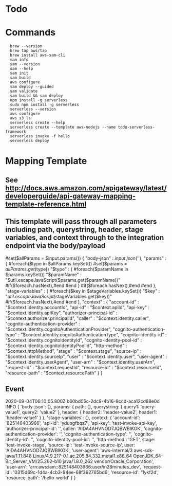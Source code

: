 # Todo

# Commands

```
  brew --version
  brew tap aws/tap
  brew install aws-sam-cli
  sam info
  sam --version
  sam --help
  sam init
  sam build
  aws configure
  sam deploy --guided
  sam validate
  sam build && sam deploy
  npm install -g serverless
  sudo npm install -g serverless
  serverless --version
  aws configure
  aws s3 ls
  serverless create --help
  serverless create --template aws-nodejs --name todo-serverless-framework
  serverless invoke -f hello
  serverless deploy
```

# Mapping Template

##  See http://docs.aws.amazon.com/apigateway/latest/developerguide/api-gateway-mapping-template-reference.html
##  This template will pass through all parameters including path, querystring, header, stage variables, and context through to the integration endpoint via the body/payload
#set($allParams = $input.params())
{
"body-json" : $input.json('$'),
"params" : {
#foreach($type in $allParams.keySet())
    #set($params = $allParams.get($type))
"$type" : {
    #foreach($paramName in $params.keySet())
    "$paramName" : "$util.escapeJavaScript($params.get($paramName))"
        #if($foreach.hasNext),#end
    #end
}
    #if($foreach.hasNext),#end
#end
},
"stage-variables" : {
#foreach($key in $stageVariables.keySet())
"$key" : "$util.escapeJavaScript($stageVariables.get($key))"
    #if($foreach.hasNext),#end
#end
},
"context" : {
    "account-id" : "$context.identity.accountId",
    "api-id" : "$context.apiId",
    "api-key" : "$context.identity.apiKey",
    "authorizer-principal-id" : "$context.authorizer.principalId",
    "caller" : "$context.identity.caller",
    "cognito-authentication-provider" : "$context.identity.cognitoAuthenticationProvider",
    "cognito-authentication-type" : "$context.identity.cognitoAuthenticationType",
    "cognito-identity-id" : "$context.identity.cognitoIdentityId",
    "cognito-identity-pool-id" : "$context.identity.cognitoIdentityPoolId",
    "http-method" : "$context.httpMethod",
    "stage" : "$context.stage",
    "source-ip" : "$context.identity.sourceIp",
    "user" : "$context.identity.user",
    "user-agent" : "$context.identity.userAgent",
    "user-arn" : "$context.identity.userArn",
    "request-id" : "$context.requestId",
    "resource-id" : "$context.resourceId",
    "resource-path" : "$context.resourcePath"
    }
}

## Event

2020-09-04T06:10:05.800Z	b60bd05c-2dc9-4b16-9ccd-aca12cd88e0d	INFO	{
  'body-json': {},
  params: {
    path: {},
    querystring: { query1: 'query-value1', query2: 'value2' },
    header: { header2: 'header-value2', header1: 'header-value1' }
  },
  'stage-variables': {},
  context: {
    'account-id': '825148403966',
    'api-id': 'yduogfbqz7',
    'api-key': 'test-invoke-api-key',
    'authorizer-principal-id': '',
    caller: 'AIDA4AHVNOD7JQBWBIKOK',
    'cognito-authentication-provider': '',
    'cognito-authentication-type': '',
    'cognito-identity-id': '',
    'cognito-identity-pool-id': '',
    'http-method': 'GET',
    stage: 'test-invoke-stage',
    'source-ip': 'test-invoke-source-ip',
    user: 'AIDA4AHVNOD7JQBWBIKOK',
    'user-agent': 'aws-internal/3 aws-sdk-java/1.11.848 Linux/4.9.217-0.1.ac.205.84.332.metal1.x86_64 OpenJDK_64-Bit_Server_VM/25.262-b10 java/1.8.0_262 vendor/Oracle_Corporation',
    'user-arn': 'arn:aws:iam::825148403966:user/in28minutes_dev',
    'request-id': '0315d69c-1d4a-4cb3-94ee-68f392765bd6',
    'resource-id': '1ykf2d',
    'resource-path': '/hello-world'
  }
}



